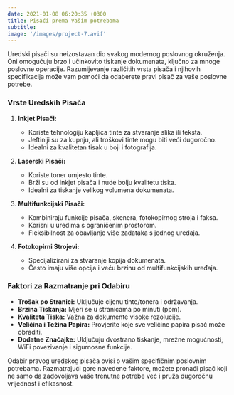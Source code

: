 ```yaml
---
date: 2021-01-08 06:20:35 +0300
title: Pisaći prema Vašim potrebama
subtitle: 
image: '/images/project-7.avif'
---
```

Uredski pisači su neizostavan dio svakog modernog poslovnog okruženja. Oni omogućuju brzo i učinkovito tiskanje dokumenata, ključno za mnoge poslovne operacije. Razumijevanje različitih vrsta pisača i njihovih specifikacija može vam pomoći da odaberete pravi pisač za vaše poslovne potrebe.

### Vrste Uredskih Pisača
1. **Inkjet Pisači:**
    - Koriste tehnologiju kapljica tinte za stvaranje slika ili teksta.
    - Jeftiniji su za kupnju, ali troškovi tinte mogu biti veći dugoročno.
    - Idealni za kvalitetan tisak u boji i fotografija.

2. **Laserski Pisači:**
    - Koriste toner umjesto tinte.
    - Brži su od inkjet pisača i nude bolju kvalitetu tiska.
    - Idealni za tiskanje velikog volumena dokumenata.

3. **Multifunkcijski Pisači:**
    - Kombiniraju funkcije pisača, skenera, fotokopirnog stroja i faksa.
    - Korisni u uredima s ograničenim prostorom.
    - Fleksibilnost za obavljanje više zadataka s jednog uređaja.

4. **Fotokopirni Strojevi:**
    - Specijalizirani za stvaranje kopija dokumenata.
    - Često imaju više opcija i veću brzinu od multifunkcijskih uređaja.

### Faktori za Razmatranje pri Odabiru
- **Trošak po Stranici:** Uključuje cijenu tinte/tonera i održavanja.
- **Brzina Tiskanja:** Mjeri se u stranicama po minuti (ppm).
- **Kvaliteta Tiska:** Važna za dokumente visoke rezolucije.
- **Veličina i Težina Papira:** Provjerite koje sve veličine papira pisač može obraditi.
- **Dodatne Značajke:** Uključuju dvostrano tiskanje, mrežne mogućnosti, WiFi povezivanje i sigurnosne funkcije.

Odabir pravog uredskog pisača ovisi o vašim specifičnim poslovnim potrebama. Razmatrajući gore navedene faktore, možete pronaći pisač koji ne samo da zadovoljava vaše trenutne potrebe već i pruža dugoročnu vrijednost i efikasnost.